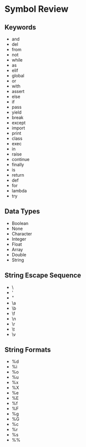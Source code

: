 # Symbol Review
## Keywords
- and
- del
- from
- not
- while
- as
- elif
- global
- or
- with
- assert
- else
- if
- pass
- yield
- break
- except
- import
- print
- class
- exec
- in
- raise
- continue
- finally
- is
- return
- def
- for
- lambda
- try

## Data Types
- Boolean
- None
- Character
- Integer
- Float
- Array
- Double
- String

## String Escape Sequence
- \\
- \'
- \"
- \a
- \b
- \f
- \n
- \r
- \t
- \v

## String Formats
- %d
- %i
- %o
- %u
- %x
- %X
- %e
- %E
- %f
- %F
- %g
- %G
- %c
- %r
- %s
- %%

